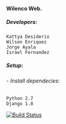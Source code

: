 #### Wilenco Web.

##### Developers:
    Kattya Desiderio
    Wilson Enriquez
    Jorge Ayala
    Israel Fernandez

##### Setup:

###### - Install dependecies:
    Python 2.7
    Django 1.8

[![Build Status](https://travis-ci.org/is1394/Ventiladores_Industriales.svg?branch=master)](https://travis-ci.org/is1394/Ventiladores_Industriales)
